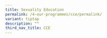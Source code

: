 ```yaml
---
title: Sexuality Education
permalink: /4-our-programmes/cce/permalink/
variant: tiptap
description: ""
third_nav_title: CCE
---
```

